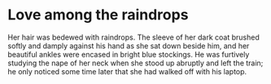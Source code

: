 Love among the raindrops========================



Her hair was bedewed with raindrops. The sleeve of her dark coat brushed softly and damply against his hand as she sat down beside him, and her beautiful ankles were encased in bright blue stockings. He was furtively studying the nape of her neck when she stood up abruptly and left the train; he only noticed some time later that she had walked off with his laptop.



